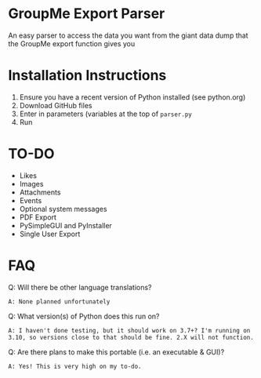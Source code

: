 # GroupMe Export Parser
 An easy parser to access the data you want from the giant data dump that the GroupMe export function gives you

# Installation Instructions
1. Ensure you have a recent version of Python installed (see python.org)
2. Download GitHub files
3. Enter in parameters (variables at the top of `parser.py`
4. Run


# TO-DO
- Likes
- Images
- Attachments
- Events
- Optional system messages
- PDF Export
- PySimpleGUI and PyInstaller
- Single User Export


# FAQ
Q: Will there be other language translations? 

    A: None planned unfortunately

Q: What version(s) of Python does this run on?

    A: I haven't done testing, but it should work on 3.7+? I'm running on 3.10, so versions close to that should be fine. 2.X will not function.

Q: Are there plans to make this portable (i.e. an executable & GUI)?

    A: Yes! This is very high on my to-do. 

